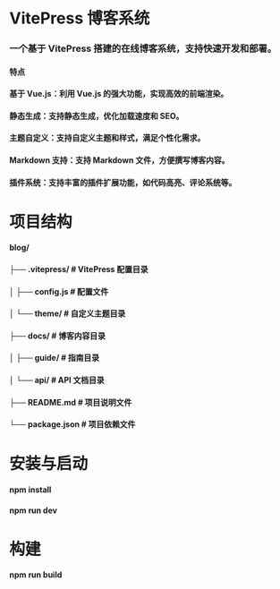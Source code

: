 # VitePress 博客系统
### 一个基于 VitePress 搭建的在线博客系统，支持快速开发和部署。
#### 特点
#### 基于 Vue.js：利用 Vue.js 的强大功能，实现高效的前端渲染。
#### 静态生成：支持静态生成，优化加载速度和 SEO。
#### 主题自定义：支持自定义主题和样式，满足个性化需求。
#### Markdown 支持：支持 Markdown 文件，方便撰写博客内容。
#### 插件系统：支持丰富的插件扩展功能，如代码高亮、评论系统等。
# 项目结构
#### blog/
#### ├── .vitepress/            # VitePress 配置目录
#### │   ├── config.js          # 配置文件
#### │   └── theme/             # 自定义主题目录
#### ├── docs/                  # 博客内容目录
#### │   ├── guide/             # 指南目录
#### │   └── api/               # API 文档目录
#### ├── README.md              # 项目说明文件
#### └── package.json           # 项目依赖文件
# 安装与启动
#### npm install
#### npm run dev
# 构建
#### npm run build
